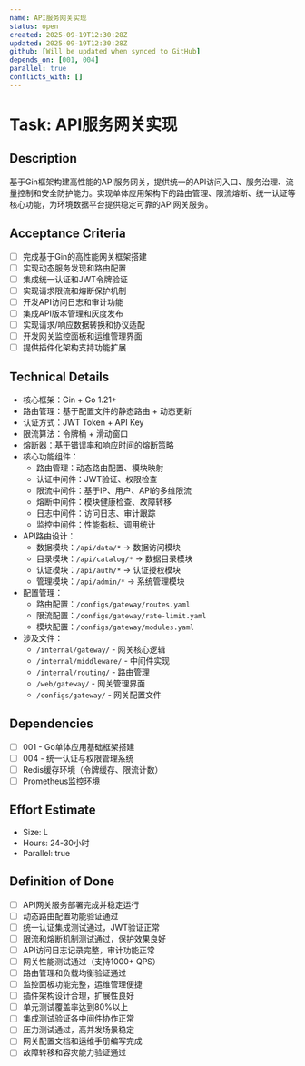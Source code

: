 ```yaml
---
name: API服务网关实现
status: open
created: 2025-09-19T12:30:28Z
updated: 2025-09-19T12:30:28Z
github: [Will be updated when synced to GitHub]
depends_on: [001, 004]
parallel: true
conflicts_with: []
---
```


# Task: API服务网关实现

## Description
基于Gin框架构建高性能的API服务网关，提供统一的API访问入口、服务治理、流量控制和安全防护能力。实现单体应用架构下的路由管理、限流熔断、统一认证等核心功能，为环境数据平台提供稳定可靠的API网关服务。

## Acceptance Criteria
- [ ] 完成基于Gin的高性能网关框架搭建
- [ ] 实现动态服务发现和路由配置
- [ ] 集成统一认证和JWT令牌验证
- [ ] 实现请求限流和熔断保护机制
- [ ] 开发API访问日志和审计功能
- [ ] 集成API版本管理和灰度发布
- [ ] 实现请求/响应数据转换和协议适配
- [ ] 开发网关监控面板和运维管理界面
- [ ] 提供插件化架构支持功能扩展

## Technical Details
- 核心框架：Gin + Go 1.21+
- 路由管理：基于配置文件的静态路由 + 动态更新
- 认证方式：JWT Token + API Key
- 限流算法：令牌桶 + 滑动窗口
- 熔断器：基于错误率和响应时间的熔断策略
- 核心功能组件：
  - 路由管理：动态路由配置、模块映射
  - 认证中间件：JWT验证、权限检查
  - 限流中间件：基于IP、用户、API的多维限流
  - 熔断中间件：模块健康检查、故障转移
  - 日志中间件：访问日志、审计跟踪
  - 监控中间件：性能指标、调用统计
- API路由设计：
  - 数据模块：`/api/data/*` -> 数据访问模块
  - 目录模块：`/api/catalog/*` -> 数据目录模块
  - 认证模块：`/api/auth/*` -> 认证授权模块
  - 管理模块：`/api/admin/*` -> 系统管理模块
- 配置管理：
  - 路由配置：`/configs/gateway/routes.yaml`
  - 限流配置：`/configs/gateway/rate-limit.yaml`
  - 模块配置：`/configs/gateway/modules.yaml`
- 涉及文件：
  - `/internal/gateway/` - 网关核心逻辑
  - `/internal/middleware/` - 中间件实现
  - `/internal/routing/` - 路由管理
  - `/web/gateway/` - 网关管理界面
  - `/configs/gateway/` - 网关配置文件

## Dependencies
- [ ] 001 - Go单体应用基础框架搭建
- [ ] 004 - 统一认证与权限管理系统
- [ ] Redis缓存环境（令牌缓存、限流计数）
- [ ] Prometheus监控环境

## Effort Estimate
- Size: L
- Hours: 24-30小时
- Parallel: true

## Definition of Done
- [ ] API网关服务部署完成并稳定运行
- [ ] 动态路由配置功能验证通过
- [ ] 统一认证集成测试通过，JWT验证正常
- [ ] 限流和熔断机制测试通过，保护效果良好
- [ ] API访问日志记录完整，审计功能正常
- [ ] 网关性能测试通过（支持1000+ QPS）
- [ ] 路由管理和负载均衡验证通过
- [ ] 监控面板功能完整，运维管理便捷
- [ ] 插件架构设计合理，扩展性良好
- [ ] 单元测试覆盖率达到80%以上
- [ ] 集成测试验证各中间件协作正常
- [ ] 压力测试通过，高并发场景稳定
- [ ] 网关配置文档和运维手册编写完成
- [ ] 故障转移和容灾能力验证通过
